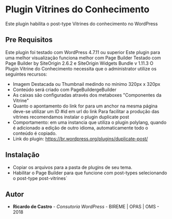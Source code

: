 # Plugin Vitrines do Conhecimento

Este plugin habilita o post-type Vitrines do conhecimento no WordPress

## Pre Requisitos

Este plugin foi testado com WordPress 4.7.11 ou superior
Este plugin para uma melhor visualização funciona melhor com Page Builder
Testado com Page Builder by SiteOrigin 2.6.2 e SiteOrigin Widgets Bundle v 1.11.3
O Plugin Vitrine do Conhecimento necessita que o administrator utilize os seguintes recursos:
* Imagem Destacada ou Thumbnail medindo no mínimo 320px x 320px
* Conteúdo será criado com PageBuildergeBuilder
* As caixas são configuradas através dos metaboxes "Componentes da Vitrine"
* Quanto o apontamento do link for para um anchor na mesma página deve-se utilizar um ID #id em url do link
Para facilitar a produção das vitrines recomendamos instalar o plugin duplicate post
* Comportamento:  em uma instancia que utiliza o plugin polylang, quando é adicionado a edição de outro idioma, automaticamente todo o conteúdo é copiado. 
* Link do plugin:  https://br.wordpress.org/plugins/duplicate-post/

## Instalação
* Copiar os arquivos para a pasta de plugins de seu tema.
* Habilitar o Page Builder para que funcione com post-types selecionando o post-type post-vitrines`

## Autor

* **Ricardo de Castro** - *Consutoria WordPress* - BIREME | OPAS | OMS - 2018
